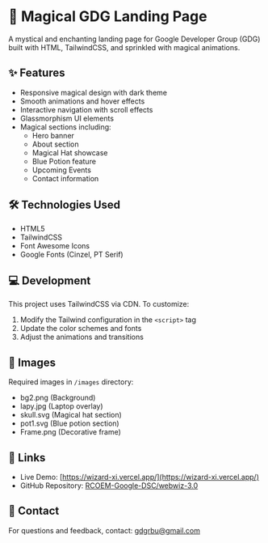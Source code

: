 # 🌟 Magical GDG Landing Page

A mystical and enchanting landing page for Google Developer Group (GDG) built with HTML, TailwindCSS, and sprinkled with magical animations.

## ✨ Features

- Responsive magical design with dark theme
- Smooth animations and hover effects
- Interactive navigation with scroll effects
- Glassmorphism UI elements
- Magical sections including:
  - Hero banner
  - About section
  - Magical Hat showcase
  - Blue Potion feature
  - Upcoming Events
  - Contact information

## 🛠️ Technologies Used

- HTML5
- TailwindCSS
- Font Awesome Icons 
- Google Fonts (Cinzel, PT Serif)


## 💻 Development

This project uses TailwindCSS via CDN. To customize:

1. Modify the Tailwind configuration in the `<script>` tag
2. Update the color schemes and fonts
3. Adjust the animations and transitions

## 📸 Images

Required images in `/images` directory:
- bg2.png (Background)
- lapy.jpg (Laptop overlay)
- skull.svg (Magical hat section)
- pot1.svg (Blue potion section)
- Frame.png (Decorative frame)

## 🔗 Links

- Live Demo: [https://wizard-xi.vercel.app/](https://wizard-xi.vercel.app/)
- GitHub Repository: [RCOEM-Google-DSC/webwiz-3.0](https://github.com/RCOEM-Google-DSC/webwiz-3.0)

## 📧 Contact

For questions and feedback, contact: gdgrbu@gmail.com
